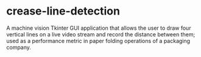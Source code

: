 # crease-line-detection
A machine vision Tkinter GUI application that allows the user to draw four vertical lines on a live video stream and record the distance between them; used as a performance metric in paper folding operations of a packaging company.

